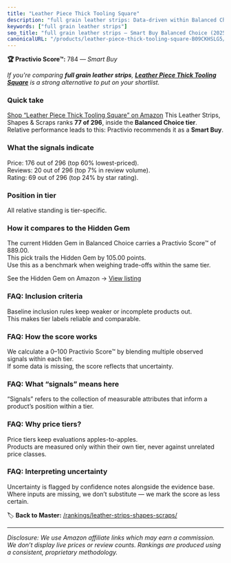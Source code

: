 ```yaml
---
title: "Leather Piece Thick Tooling Square"
description: "full grain leather strips: Data-driven within Balanced Choice ranking using the Practivio Score™. Positioned by quality, value, demand, findability, momentum."
keywords: ["full grain leather strips"]
seo_title: "full grain leather strips — Smart Buy Balanced Choice (2025)"
canonicalURL: "/products/leather-piece-thick-tooling-square-B09CKHSLG5/"
---
```


**🏆 Practivio Score™:** 784 — _Smart Buy_


*If you're comparing **full grain leather strips**, **[Leather Piece Thick Tooling Square](https://www.amazon.com/dp/B09CKHSLG5?tag=practivio-20)** is a strong alternative to put on your shortlist.*
### Quick take
[Shop “Leather Piece Thick Tooling Square” on Amazon](https://www.amazon.com/dp/B09CKHSLG5?tag=practivio-20)
This Leather Strips, Shapes & Scraps ranks **77 of 296**, inside the **Balanced Choice tier**.  
Relative performance leads to this: Practivio recommends it as a **Smart Buy**.

### What the signals indicate
Price: 176 out of 296 (top 60% lowest-priced).  
Reviews: 20 out of 296 (top 7% in review volume).  
Rating: 69 out of 296 (top 24% by star rating).  

### Position in tier
All relative standing is tier-specific.

### How it compares to the Hidden Gem
The current Hidden Gem in Balanced Choice carries a Practivio Score™ of 889.00.  
This pick trails the Hidden Gem by 105.00 points.  
Use this as a benchmark when weighing trade-offs within the same tier.  

See the Hidden Gem on Amazon → [View listing](https://www.amazon.com/dp/B0056ULQZC?tag=practivio-20)

### FAQ: Inclusion criteria
Baseline inclusion rules keep weaker or incomplete products out.  
This makes tier labels reliable and comparable.

### FAQ: How the score works
We calculate a 0–100 Practivio Score™ by blending multiple observed signals within each tier.  
If some data is missing, the score reflects that uncertainty.

### FAQ: What “signals” means here
“Signals” refers to the collection of measurable attributes that inform a product’s position within a tier.

### FAQ: Why price tiers?
Price tiers keep evaluations apples-to-apples.  
Products are measured only within their own tier, never against unrelated price classes.

### FAQ: Interpreting uncertainty
Uncertainty is flagged by confidence notes alongside the evidence base.  
Where inputs are missing, we don’t substitute — we mark the score as less certain.


🏷️ **Back to Master:** [/rankings/leather-strips-shapes-scraps/](/rankings/leather-strips-shapes-scraps/)

---
_Disclosure: We use Amazon affiliate links which may earn a commission. We don’t display live prices or review counts. Rankings are produced using a consistent, proprietary methodology._
